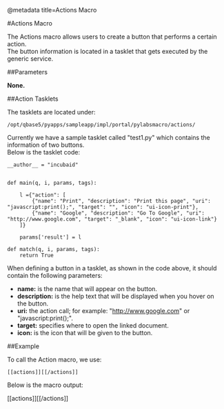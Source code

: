 @metadata title=Actions Macro

#Actions Macro

The Actions macro allows users to create a button that performs a certain action.   
The button information is located in a tasklet that gets executed by the generic service.

##Parameters

__None.__

##Action Tasklets

The tasklets are located under:

    /opt/qbase5/pyapps/sampleapp/impl/portal/pylabsmacro/actions/

Currently we have a sample tasklet called "test1.py" which contains the information of two buttons.   
Below is the tasklet code:

    __author__ = "incubaid"


    def main(q, i, params, tags):

        l ={"action": [
            {"name": "Print", "description": "Print this page", "uri": "javascript:print();", "target": "", "icon": "ui-icon-print"},
            {"name": "Google", "description": "Go To Google", "uri": "http://www.google.com", "target": "_blank", "icon": "ui-icon-link"}
        ]}

        params['result'] = l

    def match(q, i, params, tags):
        return True

When defining a button in a tasklet, as shown in the code above, it should contain the following parameters:

* __name:__ is the name that will appear on the button.
* __description:__ is the help text that will be displayed when you hover on the button.
* __uri:__ the action call; for example: "http://www.google.com" or "javascript:print();".
* __target:__ specifies where to open the linked document.
* __icon:__ is the icon that will be given to the button.

##Example

To call the Action macro, we use:

    [[actions]][[/actions]]

Below is the macro output:

[[actions]][[/actions]]



